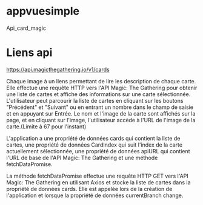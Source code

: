 # appvuesimple
 Api_card_magic

 # Liens api
 https://api.magicthegathering.io/v1/cards
 
Chaque image à un liens permettant de lire les description de chaque carte.
Elle effectue une requête HTTP vers l'API Magic: The Gathering pour obtenir une liste de cartes et affiche des informations sur une carte sélectionnée. L'utilisateur peut parcourir la liste de cartes en cliquant sur les boutons "Précédent" et "Suivant" ou en entrant un nombre dans le champ de saisie et en appuyant sur Entrée. Le nom et l'image de la carte sont affichés sur la page, et en cliquant sur l'image, l'utilisateur accède à l'URL de l'image de la carte.(Limite à 67 pour l'instant)

L'application a une propriété de données cards qui contient la liste de cartes, une propriété de données CardIndex qui suit l'index de la carte actuellement sélectionnée, une propriété de données apiURL qui contient l'URL de base de l'API Magic: The Gathering et une méthode fetchDataPromise.

La méthode fetchDataPromise effectue une requête HTTP GET vers l'API Magic: The Gathering en utilisant Axios et stocke la liste de cartes dans la propriété de données cards. Elle est appelée lors de la création de l'application et lorsque la propriété de données currentBranch change.
